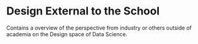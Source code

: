 # Design External to the School
Contains a overview of the perspective from industry or others outside of academia on the
Design space of Data Science.

